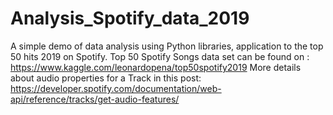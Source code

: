 # Analysis_Spotify_data_2019
A simple demo of data analysis using Python libraries, application to the top 50 hits 2019 on Spotify.
Top 50 Spotify Songs data set can be found on : https://www.kaggle.com/leonardopena/top50spotify2019 
More details about audio properties for a Track in this post: https://developer.spotify.com/documentation/web-api/reference/tracks/get-audio-features/
